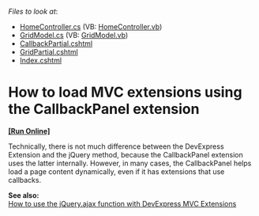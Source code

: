 <!-- default file list -->
*Files to look at*:

* [HomeController.cs](./CS/Controllers/HomeController.cs) (VB: [HomeController.vb](./VB/Controllers/HomeController.vb))
* [GridModel.cs](./CS/Models/GridModel.cs) (VB: [GridModel.vb](./VB/Models/GridModel.vb))
* [CallbackPartial.cshtml](./CS/Views/Home/CallbackPartial.cshtml)
* [GridPartial.cshtml](./CS/Views/Home/GridPartial.cshtml)
* [Index.cshtml](./CS/Views/Home/Index.cshtml)
<!-- default file list end -->
# How to load MVC extensions using the CallbackPanel extension
<!-- run online -->
**[[Run Online]](https://codecentral.devexpress.com/e2927)**
<!-- run online end -->


<p>Technically, there is not much difference between the DevExpress Extension and the jQuery method, because the CallbackPanel extension uses the latter internally. However, in many cases, the CallbackPanel helps load a page content dynamically, even if it has extensions that use callbacks.</p><p><strong>See also:<br />
</strong><a href="https://www.devexpress.com/Support/Center/p/E4063">How to use the jQuery.ajax function with DevExpress MVC Extensions</a></p>

<br/>


